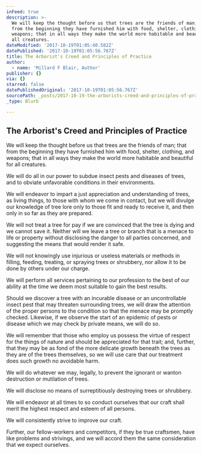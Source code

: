 ```yaml
---
inFeed: true
description: >-
  We will keep the thought before us that trees are the friends of man; that
  from the beginning they have furnished him with food, shelter, clothing, and
  weapons; that in all ways they make the world more habitable and beautiful for
  all creatures.
dateModified: '2017-10-19T01:05:40.582Z'
datePublished: '2017-10-19T01:05:56.767Z'
title: The Arborist's Creed and Principles of Practice
author:
  - name: 'Millard F Blair, Author'
publisher: {}
via: {}
starred: false
datePublishedOriginal: '2017-10-19T01:05:56.767Z'
sourcePath: _posts/2017-10-19-the-arborists-creed-and-principles-of-practice.md
_type: Blurb

---
```

## The Arborist's Creed and Principles of Practice

We will keep the thought before us that trees are the friends of man; that from the beginning they have furnished him with food, shelter, clothing, and weapons; that in all ways they make the world more habitable and beautiful for all creatures.

We will do all in our power to subdue insect pests and diseases of trees, and to obviate unfavorable conditions in their environments.

We will endeavor to impart a just appreciation and understanding of trees, as living things, to those with whom we come in contact, but we will divulge our knowledge of tree lore only to those fit and ready to receive it, and then only in so far as they are prepared.

We will not treat a tree for pay if we are convinced that the tree is dying and we cannot save it. Neither will we leave a tree or branch that is a menace to life or property without disclosing the danger to all parties concerned, and suggesting the means that would render it safe.

We will not knowingly use injurious or useless materials or methods in filling, feeding, treating, or spraying trees or shrubbery, nor allow it to be done by others under our charge.

We will perform all services pertaining to our profession to the best of our ability at the time we deem most suitable to gain the best results.

Should we discover a tree with an incurable disease or an uncontrollable insect pest that may threaten surrounding trees, we will draw the attention of the proper persons to the condition so that the menace may be promptly checked. Likewise, if we observe the start of an epidemic of pests or disease which we may check by private means, we will do so.

We will remember that those who employ us possess the virtue of respect for the things of nature and should be appreciated for that trait; and, further, that they may be as fond of the more delicate growth beneath the trees as they are of the trees themselves, so we will use care that our treatment does such growth no avoidable harm.

We will do whatever we may, legally, to prevent the ignorant or wanton destruction or mutilation of trees.

We will disclose no means of surreptitiously destroying trees or shrubbery.

We will endeavor at all times to so conduct ourselves that our craft shall merit the highest respect and esteem of all persons.

We will consistently strive to improve our craft.

Further, our fellow-workers and competitors, if they be true craftsmen, have like problems and strivings, and we will accord them the same consideration that we expect ourselves.